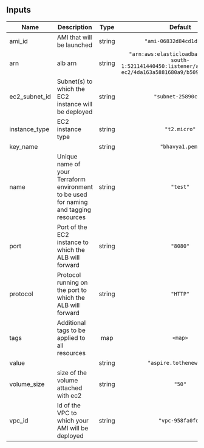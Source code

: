 ## Inputs

| Name | Description | Type | Default | Required |
|------|-------------|:----:|:-----:|:-----:|
| ami\_id | AMI that will be launched | string | `"ami-06832d84cd1dbb448"` | no |
| arn | alb arn | string | `"arn:aws:elasticloadbalancing:ap-south-1:521141440450:listener/app/terraform-ec2/4da163a5881680a9/b509f31de06392f3"` | no |
| ec2\_subnet\_id | Subnet(s) to which the EC2 instance will be deployed | string | `"subnet-25890c69"` | no |
| instance\_type | EC2 instance type | string | `"t2.micro"` | no |
| key\_name |  | string | `"bhavya1.pem"` | no |
| name | Unique name of your Terraform environment to be used for naming and tagging resources | string | `"test"` | no |
| port | Port of the EC2 instance to which the ALB will forward | string | `"8080"` | no |
| protocol | Protocol running on the port to which the ALB will forward | string | `"HTTP"` | no |
| tags | Additional tags to be applied to all resources | map | `<map>` | no |
| value |  | string | `"aspire.tothenew.net"` | no |
| volume\_size | size of the volume attached with ec2 | string | `"50"` | no |
| vpc\_id | Id of the VPC to which your AMI will be deployed | string | `"vpc-958fa0fd"` | no |

